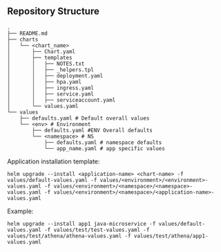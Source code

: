 ## Repository Structure

```plaintext
.
├── README.md
├── charts
│   └── <chart_name> 
│       ├── Chart.yaml
│       ├── templates
│       │   ├── NOTES.txt
│       │   ├── _helpers.tpl
│       │   ├── deployment.yaml
│       │   ├── hpa.yaml
│       │   ├── ingress.yaml
│       │   ├── service.yaml
│       │   ├── serviceaccount.yaml
│       └── values.yaml
└── values
    ├── defaults.yaml # Default overall values
    └── <env> # Environment 
        ├── defaults.yaml #ENV Overall defaults
        └── <namespace> # NS
            ├── defaults.yaml # namespace defaults
            └── app_name.yaml # app specific values   
```


Application installation template:

`helm upgrade --install <application-name> <chart-name> -f values/default-values.yaml -f values/<environment>/<environment>-values.yaml -f values/<environment>/<namespace>/<namespace>-values.yaml -f values/<environment>/<namespace>/<application-name>-values.yaml`

Example:

`helm upgrade --install app1 java-microservice -f values/default-values.yaml -f values/test/test-values.yaml -f values/test/athena/athena-values.yaml -f values/test/athena/app1-values.yaml`
